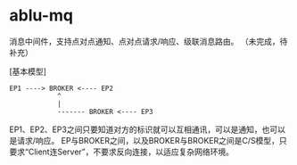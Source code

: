 ablu-mq
=======

消息中间件，支持点对点通知、点对点请求/响应、级联消息路由。 （未完成，待补充）


[基本模型]


    EP1 ----> BROKER <---- EP2
                ^
                |
                ------- BROKER <---- EP3

EP1、EP2、EP3之间只要知道对方的标识就可以互相通讯，可以是通知，也可以是请求/响应。
EP与BROKER之间，以及BROKER与BROKER之间是C/S模型，只要求“Client连Server”，不要求反向连接，以适应复杂网络环境。